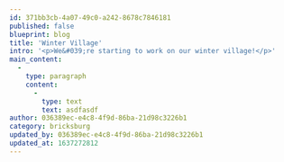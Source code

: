 ```yaml
---
id: 371bb3cb-4a07-49c0-a242-8678c7846181
published: false
blueprint: blog
title: 'Winter Village'
intro: '<p>We&#039;re starting to work on our winter village!</p>'
main_content:
  -
    type: paragraph
    content:
      -
        type: text
        text: asdfasdf
author: 036389ec-e4c8-4f9d-86ba-21d98c3226b1
category: bricksburg
updated_by: 036389ec-e4c8-4f9d-86ba-21d98c3226b1
updated_at: 1637272812
---
```

